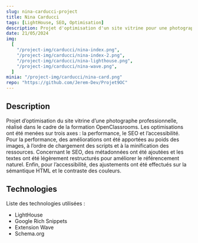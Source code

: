 ```yaml
---
slug: nina-carducci-project
title: Nina Carducci
tags: [LightHouse, SEO, Optimisation]
description: Projet d'optimisation d'un site vitrine pour une photographe professionnelle.
date: 21/05/2024
img:
  [
    "/project-img/carducci/nina-index.png",
    "/project-img/carducci/nina-index-2.png",
    "/project-img/carducci/nina-lighthouse.png",
    "/project-img/carducci/nina-wave.png",
  ]
minia: "/project-img/carducci/nina-card.png"
repo: "https://github.com/Jerem-Dev/Projet9OC"
---
```


## Description

Projet d’optimisation du site vitrine d’une photographe professionnelle, réalisé dans le cadre de la formation OpenClassrooms. Les optimisations ont été menées sur trois axes : la performance, le SEO et l’accessibilité. Pour la performance, des améliorations ont été apportées au poids des images, à l’ordre de chargement des scripts et à la minification des ressources. Concernant le SEO, des métadonnées ont été ajoutées et les textes ont été légèrement restructurés pour améliorer le référencement naturel. Enfin, pour l’accessibilité, des ajustements ont été effectués sur la sémantique HTML et le contraste des couleurs.

## Technologies

Liste des technologies utilisées :

- LightHouse
- Google Rich Snippets
- Extension Wave
- Schema.org
